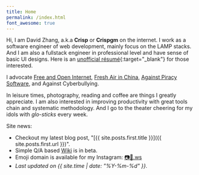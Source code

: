 ```yaml
---
title: Home
permalink: /index.html
font_awesome: true
---
```

Hi, I am David Zhang, a.k.a __Crisp__ or __Crispgm__ on the internet. I work as a software engineer of web development, mainly focus on the LAMP stacks. And I am also a fullstack engineer in professional level and have sense of basic UI designs. Here is an [unofficial résumé](https://crispgm.com/resume/){:target="_blank"} for those interested.

I advocate [Free and Open Internet](https://www.google.com/intl/en/takeaction/),
[Fresh Air in China](/page/environment-pollution-in-a-photographer-view.html),
[Against Piracy Software](/page/piracy-software-or-app.html),
and Against Cyberbullying.

In leisure times, photography, reading and coffee are things I greatly appreciate. I am also interested in improving productivity with great tools chain and systematic methodology. And I go to the theater cheering for my idols with _glo-sticks_ every week.

Site news:

* Checkout my latest blog post, "[{{ site.posts.first.title }}]({{ site.posts.first.url }})".
* Simple Q/A based [Wiki](/wiki/) is in beta.
* Emoji domain is available for my Instagram: [📷🌌.ws](http://📷🌌.ws )
* _Last updated on {{ site.time | date: "%Y-%m-%d" }}._
